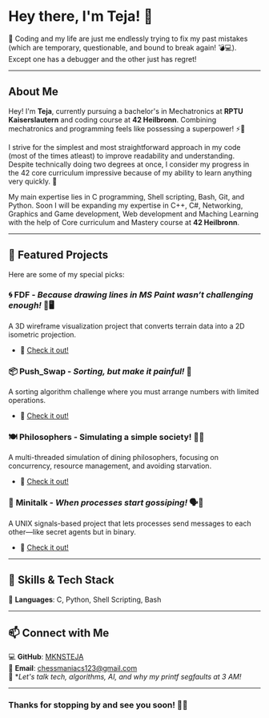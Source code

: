 # Hey there, I'm Teja! 👋

🎯 Coding and my life are just me endlessly trying to fix my past mistakes (which are temporary, questionable, and bound to break again! 💣💻). Except one has a debugger and the other just has regret! 

---

## About Me

Hey! I'm **Teja**, currently pursuing a bachelor's in Mechatronics at **RPTU Kaiserslautern** and coding course at **42 Heilbronn**. Combining mechatronics and programming feels like possessing a superpower! ⚡🤖

I strive for the simplest and most straightforward approach in my code (most of the times atleast) to improve readability and understanding. Despite technically doing two degrees at once, I consider my progress in the 42 core curriculum impressive because of my ability to learn anything very quickly. 🚀

My main expertise lies in C programming, Shell scripting, Bash, Git, and Python.
Soon I will be expanding my expertise in C++, C#, Networking, Graphics and Game development, Web development and Maching Learning with the help of Core curriculum and Mastery course at **42 Heilbronn**.

---

## 📌 Featured Projects

Here are some of my special picks:

### 🌀 **FDF** - *Because drawing lines in MS Paint wasn’t challenging enough!* 🎨🖥️  
A 3D wireframe visualization project that converts terrain data into a 2D isometric projection.
- 🔗 [Check it out!](https://github.com/MKNSTEJA/FDF)

### 📦 **Push_Swap** - *Sorting, but make it painful!* 🧩
A sorting algorithm challenge where you must arrange numbers with limited operations.
- 🔗 [Check it out!](https://github.com/MKNSTEJA/push_swap)

### 🍽️ Philosophers - Simulating a simple society! 🍴💭
A multi-threaded simulation of dining philosophers, focusing on concurrency, resource management, and avoiding starvation.
- 🔗 [Check it out!](https://github.com/MKNSTEJA/philosophers)

### 📡 **Minitalk** - *When processes start gossiping!* 🗣️🤖
A UNIX signals-based project that lets processes send messages to each other—like secret agents but in binary.
- 🔗 [Check it out!](https://github.com/MKNSTEJA/minitalk)

---

## 🚀 Skills & Tech Stack

🔹 **Languages**: C, Python, Shell Scripting, Bash  

---

## 📫 Connect with Me

💻 **GitHub**: [MKNSTEJA](https://github.com/MKNSTEJA)  
📧 **Email**: chessmaniacs123@gmail.com  
📢 **Let's talk tech, algorithms, AI, and why my printf segfaults at 3 AM!*

---

### Thanks for stopping by and see you soon! 👋😃

